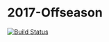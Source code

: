 # 2017-Offseason
[![Build Status](https://travis-ci.org/4924/2017-Offseason.svg?branch=master)](https://travis-ci.org/4924/2017-Offseason)
